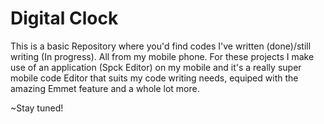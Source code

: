 # Digital Clock 
This is a basic Repository where you'd find codes I've written (done)/still writing (In progress).
All from my mobile phone. For these projects I make use of an application (Spck Editor) on my mobile and it's a really super mobile code Editor that suits my code writing needs, equiped with the amazing Emmet feature and a whole lot more.

~Stay tuned! 

